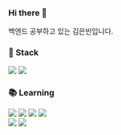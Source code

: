 ### Hi there 👋

백엔드 공부하고 있는 김은빈입니다.

<h3>🚀 Stack</h3>

<p>
  <img src="https://img.shields.io/badge/C-A8B9CC?style=flat-square&logo=C&logoColor=white"/>
  <img src="https://img.shields.io/badge/C++-00599C?style=flat-square&logo=C++&logoColor=white"/>
  
</p>

<h3>📚 Learning</h3>
<p>
  <img src="https://img.shields.io/badge/Java-007396?style=flat-square&logo=Java&logoColor=white"/>
  <img src="https://img.shields.io/badge/Spring Boot-6DB33F?style=flat-square&logo=Spring&logoColor=white"/>
  <img src="https://img.shields.io/badge/MySQL-4479A1?style=flat-square&logo=MySQL&logoColor=white"/>
  <img src="https://img.shields.io/badge/Redis-DC382D?style=flat-square&logo=Redis&logoColor=white"/>
  <br>
  <img src="https://img.shields.io/badge/Amazon AWS-232F3E?style=flat-square&logo=Amazon-AWS&logoColor=white"/>
  <img src="https://img.shields.io/badge/Docker-2496ED?style=flat-square&logo=Docker&logoColor=white"/>
</p>

